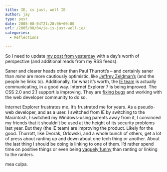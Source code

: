 ```yaml
---
title: IE, is just, well IE
author: jay
type: post
date: 2005-08-04T21:28:06+00:00
url: /2005/08/04/ie-is-just-well-ie/
categories:
  - Reflections

---
```

So I need to update [my post from yesterday][1] with a day’s worth of perspective (and additional reads from my RSS feeds).

Saner and clearer heads other than Paul Thurrott’s &#8211; and certainly saner than _mine_ are more cautiously optimistic, like [Jeffrey Zeldman’s][2] (and the people he links to). Additionally, for what it’s worth, the [IE team][3] is actually communicating, in a good way. Internet Explorer 7 is being improved. The CSS 2.0 and 2.1 support is improving. They are [fixing bugs][4] and working with the web developer community to do so.

Internet Explorer frustrates me. It’s frustrated me for years. As a pseudo-web developer, and as a user. I switched from IE by switching to the Macintosh, I switched my Windows-using parents away from it, I convinced my friends that it shouldn’t be used at the height of its security problems last year. But they (the IE team) are improving the product. Likely for the good. Thurrott, like Dvorak, Orlowski, and a whole bunch of others, get a lot of press about ranting up and down about one tech thing or another. About the last thing I should be doing is linking to one of them. I’d rather spend time on positive things or even being [vaguely funny][5] than ranting or linking to the ranters.

mea culpa.

 [1]: //people.engr.ncsu.edu/jayoung/site/pages/-290f74e2af9877abf0d8e2dc6992a896"
 [2]: //www.zeldman.com/daily/0805b.shtml"
 [3]: //blogs.msdn.com/ie/archive/2005/07/29/445242.aspx"
 [4]: //www.molly.com/2005/07/29/standard-me-and-ie/"
 [5]: //people.engr.ncsu.edu/jayoung/site/pages/-dd4a4420640f7f79d24c7c874fa64f5e"